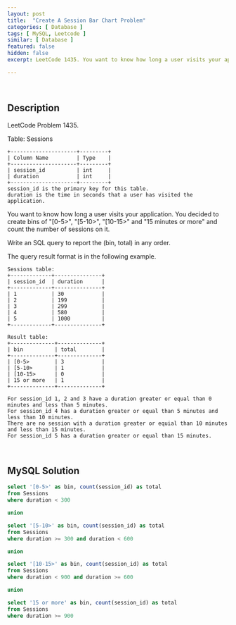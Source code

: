 ```yaml
---
layout: post
title:  "Create A Session Bar Chart Problem"
categories: [ Database ]
tags: [ MySQL, Leetcode ]
similar: [ Database ]
featured: false
hidden: false
excerpt: LeetCode 1435. You want to know how long a user visits your application.

---
```


<br />

## Description

LeetCode Problem 1435. 

Table: Sessions

```
+---------------------+---------+
| Column Name         | Type    |
+---------------------+---------+
| session_id          | int     |
| duration            | int     |
+---------------------+---------+
session_id is the primary key for this table.
duration is the time in seconds that a user has visited the application.
```

You want to know how long a user visits your application. You decided to create bins of "[0-5>", "[5-10>", "[10-15>" and "15 minutes or more" and count the number of sessions on it.

Write an SQL query to report the (bin, total) in any order.

The query result format is in the following example.

```
Sessions table:
+-------------+---------------+
| session_id  | duration      |
+-------------+---------------+
| 1           | 30            |
| 2           | 199           |
| 3           | 299           |
| 4           | 580           |
| 5           | 1000          |
+-------------+---------------+

Result table:
+--------------+--------------+
| bin          | total        |
+--------------+--------------+
| [0-5>        | 3            |
| [5-10>       | 1            |
| [10-15>      | 0            |
| 15 or more   | 1            |
+--------------+--------------+

For session_id 1, 2 and 3 have a duration greater or equal than 0 minutes and less than 5 minutes.
For session_id 4 has a duration greater or equal than 5 minutes and less than 10 minutes.
There are no session with a duration greater or equial than 10 minutes and less than 15 minutes.
For session_id 5 has a duration greater or equal than 15 minutes.
```

<br />

## MySQL Solution


```sql
select '[0-5>' as bin, count(session_id) as total
from Sessions
where duration < 300

union

select '[5-10>' as bin, count(session_id) as total
from Sessions
where duration >= 300 and duration < 600

union

select '[10-15>' as bin, count(session_id) as total
from Sessions
where duration < 900 and duration >= 600

union

select '15 or more' as bin, count(session_id) as total
from Sessions
where duration >= 900
```
